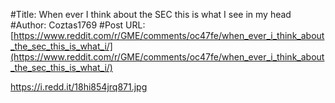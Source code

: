 #Title: When ever I think about the SEC this is what I see in my head
#Author: Coztas1769
#Post URL: [https://www.reddit.com/r/GME/comments/oc47fe/when_ever_i_think_about_the_sec_this_is_what_i/](https://www.reddit.com/r/GME/comments/oc47fe/when_ever_i_think_about_the_sec_this_is_what_i/)


https://i.redd.it/18hi854jrq871.jpg